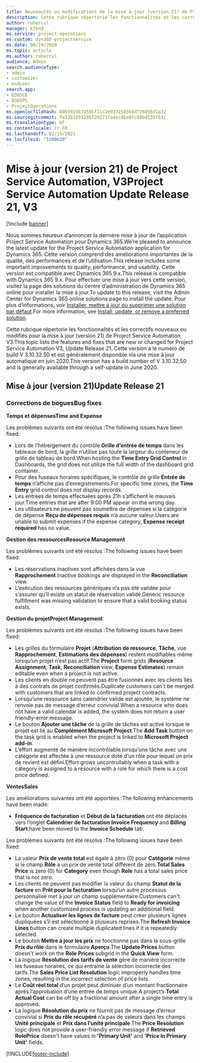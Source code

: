 ```yaml
---
title: Nouveautés ou modifications de la mise à jour (version 21) de Project Service Automation (correctif logiciel), V3
description: Cette rubrique répertorie les fonctionnalités et les correctifs disponibles pour la mise à jour (version 21) de Project Service Automation, V3.
author: ruhercul
manager: kfend
ms.service: project-operations
ms.custom: dyn365-projectservice
ms.date: 06/19/2020
ms.topic: article
ms.author: ruhercul
audience: Admin
search.audienceType:
- admin
- customizer
- enduser
search.app:
- D365CE
- D365PS
- ProjectOperations
ms.openlocfilehash: 69b592db7456bf11c2e933256569d726056d1a32
ms.sourcegitcommit: fa32b1893286f20271fa4ec4be8fc68bd135f53c
ms.translationtype: HT
ms.contentlocale: fr-FR
ms.lasthandoff: 02/15/2021
ms.locfileid: "5280620"
---
```

# <a name="project-service-automation-update-release-21-v3"></a><span data-ttu-id="0c7c0-103">Mise à jour (version 21) de Project Service Automation, V3</span><span class="sxs-lookup"><span data-stu-id="0c7c0-103">Project Service Automation Update Release 21, V3</span></span>

[!include [banner](../includes/psa-now-project-operations.md)]

<span data-ttu-id="0c7c0-104">Nous sommes heureux d’annoncer la dernière mise à jour de l’application Project Service Automation pour Dynamics 365.</span><span class="sxs-lookup"><span data-stu-id="0c7c0-104">We’re pleased to announce the latest update for the Project Service Automation application for Dynamics 365.</span></span> <span data-ttu-id="0c7c0-105">Cette version comprend des améliorations importantes de la qualité, des performances et de l’utilisation.</span><span class="sxs-lookup"><span data-stu-id="0c7c0-105">This release includes some important improvements to quality, performance, and usability.</span></span> <span data-ttu-id="0c7c0-106">Cette version est compatible avec Dynamics 365 9.x.</span><span class="sxs-lookup"><span data-stu-id="0c7c0-106">This release is compatible with Dynamics 365 9.x.</span></span> <span data-ttu-id="0c7c0-107">Pour effectuer une mise à jour vers cette version, visitez la page des solutions du centre d’administration de Dynamics 365 online pour installer la mise à jour.</span><span class="sxs-lookup"><span data-stu-id="0c7c0-107">To update to this release, visit the Admin Center for Dynamics 365 online solutions page to install the update.</span></span> <span data-ttu-id="0c7c0-108">Pour plus d’informations, voir [Installer, mettre à jour ou supprimer une solution par défaut](https://docs.microsoft.com/power-platform/admin/install-remove-preferred-solution).</span><span class="sxs-lookup"><span data-stu-id="0c7c0-108">For more information, see [Install, update, or remove a preferred solution](https://docs.microsoft.com/power-platform/admin/install-remove-preferred-solution).</span></span>

<span data-ttu-id="0c7c0-109">Cette rubrique répertorie les fonctionnalités et les correctifs nouveaux ou modifiés pour la mise à jour (version 21) de Project Service Automation V3.</span><span class="sxs-lookup"><span data-stu-id="0c7c0-109">This topic lists the features and fixes that are new or changed for Project Service Automation V3, Update Release 21.</span></span> <span data-ttu-id="0c7c0-110">Cette version a le numéro de build V 3.10.32.50 et est généralement disponible via une mise à jour automatique en juin 2020.</span><span class="sxs-lookup"><span data-stu-id="0c7c0-110">This version has a build number of V 3.10.32.50 and is generally available through a self-update in June 2020.</span></span>

## <a name="update-release-21"></a><span data-ttu-id="0c7c0-111">Mise à jour (version 21)</span><span class="sxs-lookup"><span data-stu-id="0c7c0-111">Update Release 21</span></span>

### <a name="bug-fixes"></a><span data-ttu-id="0c7c0-112">Corrections de bogues</span><span class="sxs-lookup"><span data-stu-id="0c7c0-112">Bug fixes</span></span>

<span data-ttu-id="0c7c0-113">**Temps et dépenses**</span><span class="sxs-lookup"><span data-stu-id="0c7c0-113">**Time and Expense**</span></span>

<span data-ttu-id="0c7c0-114">Les problèmes suivants ont été résolus :</span><span class="sxs-lookup"><span data-stu-id="0c7c0-114">The following issues have been fixed:</span></span>

- <span data-ttu-id="0c7c0-115">Lors de l’hébergement du contrôle **Grille d’entrée de temps** dans les tableaux de bord, la grille n’utilise pas toute la largeur du conteneur de grille de tableau de bord.</span><span class="sxs-lookup"><span data-stu-id="0c7c0-115">When hosting the **Time Entry Grid Control** in Dashboards, the grid does not utilize the full width of the dashboard grid container.</span></span>
- <span data-ttu-id="0c7c0-116">Pour des fuseaux horaires spécifiques, le contrôle de grille **Entrée de temps** n’affiche pas d’enregistrements.</span><span class="sxs-lookup"><span data-stu-id="0c7c0-116">For specific time zones, the **Time Entry** grid control does not display records.</span></span>
- <span data-ttu-id="0c7c0-117">Les entrées de temps effectuées après 21h s’affichent le mauvais jour.</span><span class="sxs-lookup"><span data-stu-id="0c7c0-117">Time entries that are after 9:00 PM appear on the wrong day.</span></span>
- <span data-ttu-id="0c7c0-118">Les utilisateurs ne peuvent pas soumettre de dépenses si la catégorie de dépense **Reçu de dépenses requis** n’a aucune valeur.</span><span class="sxs-lookup"><span data-stu-id="0c7c0-118">Users are unable to submit expenses if the expense category, **Expense receipt required** has no value.</span></span>

<span data-ttu-id="0c7c0-119">**Gestion des ressources**</span><span class="sxs-lookup"><span data-stu-id="0c7c0-119">**Resource Management**</span></span>

<span data-ttu-id="0c7c0-120">Les problèmes suivants ont été résolus :</span><span class="sxs-lookup"><span data-stu-id="0c7c0-120">The following issues have been fixed:</span></span>

- <span data-ttu-id="0c7c0-121">Les réservations inactives sont affichées dans la vue **Rapprochement**.</span><span class="sxs-lookup"><span data-stu-id="0c7c0-121">Inactive bookings are displayed in the **Reconciliation** view.</span></span>
- <span data-ttu-id="0c7c0-122">L’exécution des ressources génériques n’a pas été validée pour s’assurer qu’il existe un statut de réservation valide.</span><span class="sxs-lookup"><span data-stu-id="0c7c0-122">Generic resource fulfillment was missing validation to ensure that a valid booking status exists.</span></span>

<span data-ttu-id="0c7c0-123">**Gestion du projet**</span><span class="sxs-lookup"><span data-stu-id="0c7c0-123">**Project Management**</span></span>

<span data-ttu-id="0c7c0-124">Les problèmes suivants ont été résolus :</span><span class="sxs-lookup"><span data-stu-id="0c7c0-124">The following issues have been fixed:</span></span>

- <span data-ttu-id="0c7c0-125">Les grilles du formulaire **Projet** (**Attribution de ressource**, **Tâche**, vue **Rapprochement**, **Estimations des dépenses**) restent modifiables même lorsqu’un projet n’est pas actif.</span><span class="sxs-lookup"><span data-stu-id="0c7c0-125">The **Project** form grids (**Resource Assignment**, **Task**, **Reconciliation** view, **Expense Estimates**) remain editable even when a project is not active.</span></span>
- <span data-ttu-id="0c7c0-126">Les clients en double ne peuvent pas être fusionnés avec les clients liés à des contrats de projet confirmés.</span><span class="sxs-lookup"><span data-stu-id="0c7c0-126">Duplicate customers can't be merged with customers that are linked to confirmed project contracts.</span></span>
- <span data-ttu-id="0c7c0-127">Lorsqu’une ressource sans calendrier valide est ajoutée, le système ne renvoie pas de message d’erreur convivial.</span><span class="sxs-lookup"><span data-stu-id="0c7c0-127">When a resource who does not have a valid calendar is added, the system does not return a user friendly-error message.</span></span>
- <span data-ttu-id="0c7c0-128">Le bouton **Ajouter une tâche** de la grille de tâches est activé lorsque le projet est lié au **Complément Microsoft Project**.</span><span class="sxs-lookup"><span data-stu-id="0c7c0-128">The **Add Task** button on the task grid is enabled when the project is linked to **Microsoft Project add-in**.</span></span>
- <span data-ttu-id="0c7c0-129">L’effort augmente de manière incontrôlable lorsqu’une tâche avec une catégorie est affectée à une ressource doté d’un rôle pour lequel un prix de revient est défini.</span><span class="sxs-lookup"><span data-stu-id="0c7c0-129">Effort grows uncontrollably when a task with a category is assigned to a resource with a role for which there is a cost price defined.</span></span>

<span data-ttu-id="0c7c0-130">**Ventes**</span><span class="sxs-lookup"><span data-stu-id="0c7c0-130">**Sales**</span></span>

<span data-ttu-id="0c7c0-131">Les améliorations suivantes ont été apportées :</span><span class="sxs-lookup"><span data-stu-id="0c7c0-131">The following enhancements have been made:</span></span>

- <span data-ttu-id="0c7c0-132">**Fréquence de facturation** et **Début de la facturation** ont été déplacés vers l’onglet **Calendrier de facturation**.</span><span class="sxs-lookup"><span data-stu-id="0c7c0-132">**Invoice Frequency** and **Billing Start** have been moved to the **Invoice Schedule** tab.</span></span>

<span data-ttu-id="0c7c0-133">Les problèmes suivants ont été résolus :</span><span class="sxs-lookup"><span data-stu-id="0c7c0-133">The following issues have been fixed:</span></span>

- <span data-ttu-id="0c7c0-134">La valeur **Prix de vente total** est égale à zéro (0) pour **Catégorie** même si le champ **Rôle** a un prix de vente total différent de zéro.</span><span class="sxs-lookup"><span data-stu-id="0c7c0-134">**Total Sales Price** is zero (0) for **Category** even though **Role** has a total sales price that is not zero.</span></span>
- <span data-ttu-id="0c7c0-135">Les clients ne peuvent pas modifier la valeur du champ **Statut de la facture** en **Prêt pour la facturation** lorsqu’un autre processus personnalisé met à jour un champ supplémentaire.</span><span class="sxs-lookup"><span data-stu-id="0c7c0-135">Customers can't change the value of the **Invoice Status** field to **Ready for invoicing** when another customized process is updating an additional field.</span></span>
- <span data-ttu-id="0c7c0-136">Le bouton **Actualiser les lignes de facture** peut créer plusieurs lignes dupliquées s’il est sélectionné à plusieurs reprises.</span><span class="sxs-lookup"><span data-stu-id="0c7c0-136">The **Refresh Invoice Lines** button can create multiple duplicated lines if it is repeatedly selected.</span></span>
- <span data-ttu-id="0c7c0-137">Le bouton **Mettre à jour les prix** ne fonctionne pas dans la sous-grille **Prix du rôle** dans le formulaire **Aperçu**.</span><span class="sxs-lookup"><span data-stu-id="0c7c0-137">The **Update Prices** button doesn't work on the **Role Prices** subgrid in the **Quick View** form.</span></span>
- <span data-ttu-id="0c7c0-138">La logique **Résolution des tarifs de vente** gère de manière incorrecte les fuseaux horaires, ce qui entraîne la sélection incorrecte des tarifs.</span><span class="sxs-lookup"><span data-stu-id="0c7c0-138">The **Sales Price List Resolution** logic improperly handles time zones, resulting in the incorrect selection of price lists.</span></span>
- <span data-ttu-id="0c7c0-139">Le **Coût réel total** d’un projet peut diminuer d’un montant fractionnaire après l’approbation d’une entrée de temps unique.</span><span class="sxs-lookup"><span data-stu-id="0c7c0-139">A project’s **Total Actual Cost** can be off by a fractional amount after a single time entry is approved.</span></span>
- <span data-ttu-id="0c7c0-140">La logique **Résolution du prix** ne fournit pas de message d’erreur convivial si **Prix du rôle récupéré** n’a pas de valeurs dans les champs **Unité principale** et **Prix dans l’unité principale**.</span><span class="sxs-lookup"><span data-stu-id="0c7c0-140">The **Price Resolution** logic does not provide a user-friendly error message if **Retrieved RolePrice** doesn't have values in **'Primary Unit'** and **'Price In Primary Unit'** fields.</span></span>


[!INCLUDE[footer-include](../includes/footer-banner.md)]